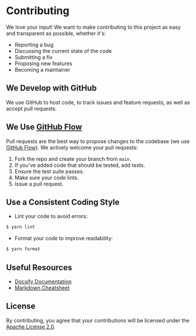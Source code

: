 # Contributing

We love your input! We want to make contributing to this project as easy and transparent as possible, whether it's:

- Reporting a bug
- Discussing the current state of the code
- Submitting a fix
- Proposing new features
- Becoming a maintainer

## We Develop with GitHub

We use GitHub to host code, to track issues and feature requests, as well as accept pull requests.

## We Use [GitHub Flow](https://guides.github.com/introduction/flow/index.html)

Pull requests are the best way to propose changes to the codebase (we use [GitHub Flow](https://guides.github.com/introduction/flow/index.html)). We actively welcome your pull requests:

1. Fork the repo and create your branch from `main`.
2. If you've added code that should be tested, add tests.
3. Ensure the test suite passes.
4. Make sure your code lints.
5. Issue a pull request.

## Use a Consistent Coding Style

- Lint your code to avoid errors:

```sh
$ yarn lint
```

- Format your code to improve readability:

```sh
$ yarn format
```

## Useful Resources

- [Docsify Documentation](https://docsify.js.org)
- [Markdown Cheatsheet](https://github.com/adam-p/markdown-here/wiki/Markdown-Cheatsheet)

## License

By contributing, you agree that your contributions will be licensed under the [Apache License 2.0](../LICENSE).
